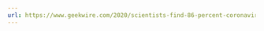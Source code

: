 ```yaml
---
url: https://www.geekwire.com/2020/scientists-find-86-percent-coronavirus-infections-go-unreported
---
```



